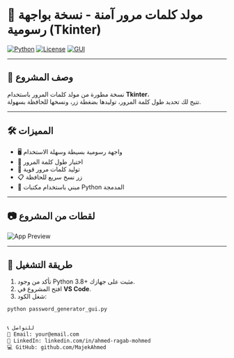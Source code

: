 # 🔐 مولد كلمات مرور آمنة - نسخة بواجهة رسومية (Tkinter)

[![Python](https://img.shields.io/badge/Python-3.8+-3776AB?logo=python&logoColor=white)](https://www.python.org/)
[![License](https://img.shields.io/badge/License-MIT-green)](LICENSE)
[![GUI](https://img.shields.io/badge/GUI-Tkinter-blue)](https://wiki.python.org/moin/TkInter)

---

## 📌 وصف المشروع

نسخة مطورة من مولد كلمات المرور باستخدام **Tkinter**،  
تتيح لك تحديد طول كلمة المرور، توليدها بضغطة زر، ونسخها للحافظة بسهولة.

---

## 🛠 المميزات

- 🖥 واجهة رسومية بسيطة وسهلة الاستخدام
- 📏 اختيار طول كلمة المرور
- 🔑 توليد كلمات مرور قوية
- 📋 زر نسخ سريع للحافظة
- 🐍 مبني باستخدام مكتبات Python المدمجة

---

## 📷 لقطات من المشروع

![App Preview](images/password-generator-gui.png)

---

## 🚀 طريقة التشغيل

1. تأكد من وجود Python 3.8+ مثبت على جهازك.
2. افتح المشروع في **VS Code**.
3. شغل الكود:

```bash
python password_generator_gui.py


📞 للتواصل
📧 Email: your@email.com
💼 LinkedIn: linkedin.com/in/ahmed-ragab-mohmed
💻 GitHub: github.com/MajekAhmed

```
